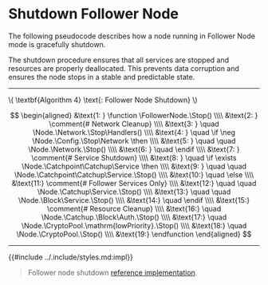 $$
\newcommand \function {\textbf{function }}
\newcommand \return {\textbf{return }}
\newcommand \endfunction {\textbf{end function}}
\newcommand \if {\textbf{if }}
\newcommand \else {\textbf{else}}
\newcommand \then {\textbf{ then}}
\newcommand \endif {\textbf{end if}}
\newcommand \comment {\qquad \small \textsf}
\newcommand \Node {\mathrm{node}}
\newcommand \FollowerNode {\mathrm{FollowerlNode}}
\newcommand \Stop {\mathrm{Stop}}
\newcommand \Handlers {\mathrm{Handlers}}
\newcommand \Network {\mathrm{Network}}
\newcommand \Config {\mathrm{nodeConfig}}
\newcommand \Catchup {\mathrm{Catchup}}
\newcommand \Catchpoint {\mathrm{Catchpoint}}
\newcommand \Service {\mathrm{Service}}
\newcommand \Block {\mathrm{Block}}
\newcommand \Auth {\mathrm{Authenticator}}
\newcommand \CryptoPool {\mathrm{CryptoPool}}
$$

# Shutdown Follower Node

The following pseudocode describes how a node running in Follower Node mode is gracefully
shutdown.

The shutdown procedure ensures that all services are stopped and resources are properly
deallocated. This prevents data corruption and ensures the node stops in a stable
and predictable state.

---

\\( \textbf{Algorithm 4} \text{: Follower Node Shutdown} \\)

$$
\begin{aligned}
&\text{1: } \function \FollowerNode.\Stop() \\\\
&\text{2: } \comment{# Network Cleanup} \\\\
&\text{3: } \quad \Node.\Network.\Stop\Handlers() \\\\
&\text{4: } \quad \if \neg \Node.\Config.\Stop\Network \then \\\\
&\text{5: } \quad \quad \Node.\Network.\Stop() \\\\
&\text{6: } \quad \endif \\\\
&\text{7: } \comment{# Service Shutdown} \\\\
&\text{8: } \quad \if \exists \Node.\Catchpoint\Catchup\Service \then \\\\
&\text{9: } \quad \quad \Node.\Catchpoint\Catchup\Service.\Stop() \\\\
&\text{10:} \quad \else \\\\
&\text{11:} \comment{# Follower Services Only} \\\\
&\text{12:} \quad \quad \Node.\Catchup\Service.\Stop() \\\\
&\text{13:} \quad \quad \Node.\Block\Service.\Stop() \\\\
&\text{14:} \quad \endif \\\\
&\text{15:} \comment{# Resource Cleanup} \\\\
&\text{16:} \quad \Node.\Catchup.\Block\Auth.\Stop() \\\\
&\text{17:} \quad \Node.\CryptoPool.\mathrm{lowPriority}.\Stop() \\\\
&\text{18:} \quad \Node.\CryptoPool.\Stop() \\\\
&\text{19:} \endfunction
\end{aligned}
$$

---

{{#include ../.include/styles.md:impl}}
> Follower node shutdown [reference implementation](https://github.com/algorand/go-algorand/blob/df0613a04432494d0f437433dd1efd02481db838/node/follower_node.go#L211-L229).